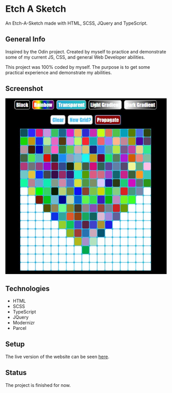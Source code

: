 # Etch A Sketch

An Etch-A-Sketch made with HTML, SCSS, JQuery and TypeScript.

## General Info

Inspired by the Odin project. Created by myself to practice and demonstrate some of my current JS, CSS, and general Web Developer abilities.

This project was 100% coded by myself. The purpose is to get some practical experience and demonstrate my abilities.

## Screenshot

![Example screenshot](https://github.com/MNGoldman/Etch-a-Sketch/blob/master/src/assets/images/Etch-a-Sketch_Screenshot.JPG)

## Technologies

* HTML
* SCSS
* TypeScript
* JQuery
* Modernizr
* Parcel

## Setup

The live version of the website can be seen [here](https://mac-mann.github.io/Etch-a-Sketch/).

## Status

The project is finished for now.
